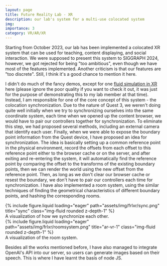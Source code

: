 ```yaml
---
layout: page
title: Future Reality Lab - XR
description: our lab's system for a multi-use colocated system
img:
importance: 3
category: VR/AR/XR
---
```


Starting from October 2023, our lab has been implemented a colocated XR system that can be used for teaching, content displaying, and social interaction. We were supposed to present this system to SIGGRAPH 2024, however, we got rejected for being "too ambitious", even though we have most of the features implemented. Another criticism is that our features are "too discrete". Still, I think it's a good chance to mention it here.

I didn't do much of the fancy demos, except for one [fluid simulation in XR](https://www.youtube.com/watch?v=yXIGDAwlKMk) here (please ignore the poor quality if you want to check it out, it was just for the purpose of demonstrating this to my lab member at that time). Instead, I am responsible for one of the core concept of this system - the colocation synchronization. Due to the nature of Quest 3, we weren't doing quite well initially when we try to synchronizing ourselves into the same coordinate system, each time when we opened up the content browser, we would have to pair our controllers together for synchronization. To eliminate this step, we had proposed several methods, including an external camera that identify each user. Finally, when we were able to expose the boundary point information from the Quest device, I have proposed an idea for synchronization. The idea is basically setting up a common reference point in the physical environment, record the offsets from each offset to this reference point either to the browser cache or on the server, and after exiting and re-entering the system, it will automatically find the reference point by comparing the offset to the transforms of the existing boundary points, then we can render the world using the new offset from the reference point. Then, as long as we don't clear our browser cache or resest the boundary, we don't have to pair our controllers each time for synchronization. I have also implemented a room system, using the similar techniques of finding the geometrical characteristics of different boundary points, and hashing the corresponding rooms.

<div class="row">
    <div class="col-sm mt-3 mt-md-0">
        {% include figure.liquid loading="eager" path="assets/img/frlxr/sync.png" title="sync" class="img-fluid rounded z-depth-1" %}
    </div>
</div>
<div class="caption">
    A visualization of how we synchronize each other.
</div>

<div class="row">
    <div class="col-sm mt-3 mt-md-0">
        {% include figure.liquid loading="eager" path="assets/img/frlxr/roomsystem.png" title="ar-vr-1" class="img-fluid rounded z-depth-1" %}
    </div>
</div>
<div class="caption">
    A visualization of the room system.
</div>

Besides all the works mentioned before, I have also managed to integrate OpenAI's API into our server, so users can generate images based on their speech. This is where I have learnt the basis of node JS.
